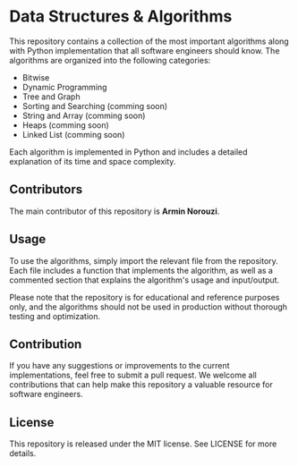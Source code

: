 # Data Structures & Algorithms

This repository contains a collection of the most important algorithms along with Python implementation that all software engineers should know. The algorithms are organized into the following categories:

* Bitwise
* Dynamic Programming
* Tree and Graph 
* Sorting and Searching (comming soon)
* String and Array (comming soon)
* Heaps (comming soon)
* Linked List (comming soon)

Each algorithm is implemented in Python and includes a detailed explanation of its time and space complexity.

## Contributors
The main contributor of this repository is **Armin Norouzi**.

## Usage
To use the algorithms, simply import the relevant file from the repository. Each file includes a function that implements the algorithm, as well as a commented section that explains the algorithm's usage and input/output.

Please note that the repository is for educational and reference purposes only, and the algorithms should not be used in production without thorough testing and optimization.

## Contribution
If you have any suggestions or improvements to the current implementations, feel free to submit a pull request. We welcome all contributions that can help make this repository a valuable resource for software engineers.

## License
This repository is released under the MIT license. See LICENSE for more details.
